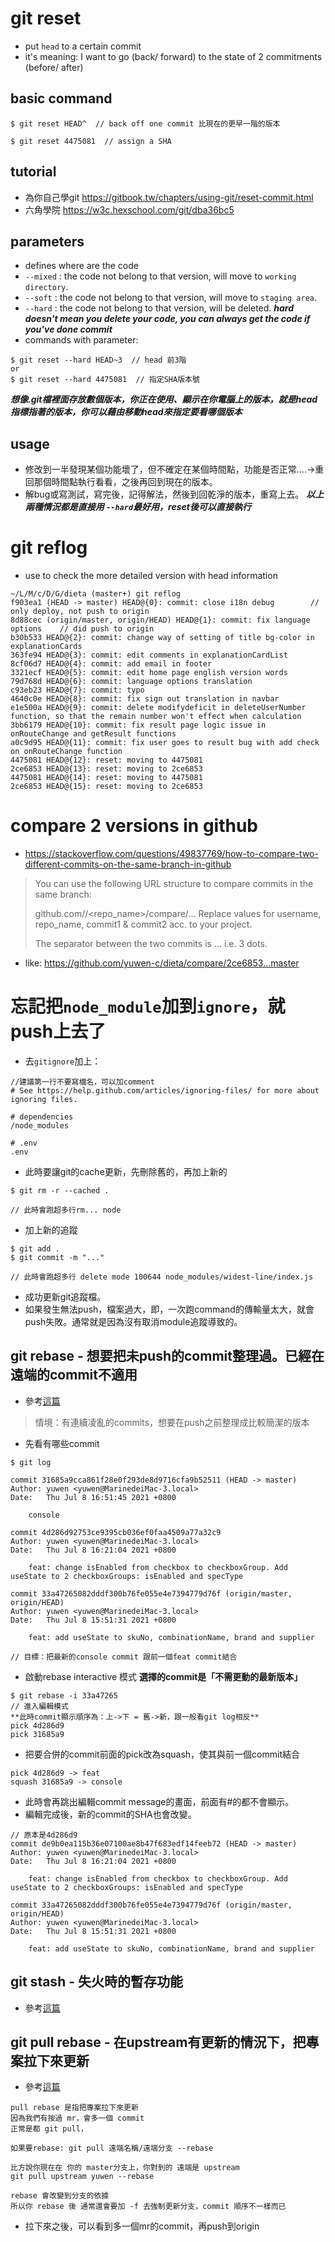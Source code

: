 # git reset
- put ```head``` to a certain commit
- it's meaning: I want to go (back/ forward) to the state of 2 commitments (before/ after)

## basic command
```
$ git reset HEAD^  // back off one commit 比現在的更早一階的版本
```
```
$ git reset 4475081  // assign a SHA
```

## tutorial
- 為你自己學git https://gitbook.tw/chapters/using-git/reset-commit.html
- 六角學院 https://w3c.hexschool.com/git/dba36bc5

## parameters
- defines where are the code
- ```--mixed``` : the code not belong to that version, will move to ```working directory```.
- ```--soft``` : the code not belong to that version, will move to ```staging area```.
- ```--hard``` : the code not belong to that version, will be deleted.
***hard doesn't mean you delete your code, you can always get the code if you've done commit***
- commands with parameter:
```
$ git reset --hard HEAD~3  // head 前3階
or
$ git reset --hard 4475081  // 指定SHA版本號
```
***想像.git檔裡面存放數個版本，你正在使用、顯示在你電腦上的版本，就是head指標指著的版本，你可以藉由移動head來指定要看哪個版本***


## usage
- 修改到一半發現某個功能壞了，但不確定在某個時間點，功能是否正常....->重回那個時間點執行看看，之後再回到現在的版本。
- 解bug或寫測試，寫完後，記得解法，然後到回乾淨的版本，重寫上去。
***以上兩種情況都是直接用 ```--hard```最好用，reset後可以直接執行***

# git reflog
- use to check the more detailed version with head information
```
~/L/M/c/D/G/dieta (master+) git reflog
f903ea1 (HEAD -> master) HEAD@{0}: commit: close i18n debug        // only deploy, not push to origin 
8d88cec (origin/master, origin/HEAD) HEAD@{1}: commit: fix language options    // did push to origin
b30b533 HEAD@{2}: commit: change way of setting of title bg-color in explanationCards
363fe94 HEAD@{3}: commit: edit comments in explanationCardList
8cf06d7 HEAD@{4}: commit: add email in footer
3321ecf HEAD@{5}: commit: edit home page english version words
79d768d HEAD@{6}: commit: language options translation
c93eb23 HEAD@{7}: commit: typo
4640c0e HEAD@{8}: commit: fix sign out translation in navbar
e1e500a HEAD@{9}: commit: delete modifydeficit in deleteUserNumber function, so that the remain number won't effect when calculation
3bb6179 HEAD@{10}: commit: fix result page logic issue in onRouteChange and getResult functions
a0c9d95 HEAD@{11}: commit: fix user goes to result bug with add check on onRouteChange function
4475081 HEAD@{12}: reset: moving to 4475081
2ce6853 HEAD@{13}: reset: moving to 2ce6853
4475081 HEAD@{14}: reset: moving to 4475081
2ce6853 HEAD@{15}: reset: moving to 2ce6853
```

# compare 2 versions in github
- https://stackoverflow.com/questions/49837769/how-to-compare-two-different-commits-on-the-same-branch-in-github

> You can use the following URL structure to compare commits in the same branch:
> 
> github.com/<username>/<repo_name>/compare/<commit1>...<commit2>
> Replace values for username, repo_name, commit1 & commit2 acc. to your project.
> 
> The separator between the two commits is ... i.e. 3 dots.

- like: https://github.com/yuwen-c/dieta/compare/2ce6853...master

# 忘記把```node_module```加到```ignore```，就push上去了
- 去```gitignore```加上：
```
//建議第一行不要寫檔名，可以加comment
# See https://help.github.com/articles/ignoring-files/ for more about ignoring files.

# dependencies
/node_modules

# .env
.env
```
- 此時要讓git的cache更新，先刪除舊的，再加上新的
```
$ git rm -r --cached .

// 此時會跑超多行rm... node
```
- 加上新的追蹤
```
$ git add .
$ git commit -m "..."

// 此時會跑超多行 delete mode 100644 node_modules/widest-line/index.js

```
- 成功更新git追蹤檔。
- 如果發生無法push，檔案過大，即，一次跑command的傳輸量太大，就會push失敗。通常就是因為沒有取消module追蹤導致的。

## git rebase - 想要把未push的commit整理過。已經在遠端的commit不適用
- 參考[這篇](https://gitbook.tw/chapters/rewrite-history/merge-multiple-commits-to-one-commit.html)
> 情境：有連續凌亂的commits，想要在push之前整理成比較簡潔的版本  
- 先看有哪些commit
```
$ git log 
  
commit 31685a9cca861f28e0f293de8d9716cfa9b52511 (HEAD -> master)
Author: yuwen <yuwen@MarinedeiMac-3.local>
Date:   Thu Jul 8 16:51:45 2021 +0800

    console

commit 4d286d92753ce9395cb036ef0faa4509a77a32c9
Author: yuwen <yuwen@MarinedeiMac-3.local>
Date:   Thu Jul 8 16:21:04 2021 +0800

    feat: change isEnabled from checkbox to checkboxGroup. Add useState to 2 checkboxGroups: isEnabled and specType

commit 33a47265082dddf300b76fe055e4e7394779d76f (origin/master, origin/HEAD)
Author: yuwen <yuwen@MarinedeiMac-3.local>
Date:   Thu Jul 8 15:51:31 2021 +0800

    feat: add useState to skuNo, combinationName, brand and supplier

// 目標：把最新的console commit 跟前一個feat commit結合  
```
- 啟動rebase interactive 模式
**選擇的commit是「不需更動的最新版本」**
```
$ git rebase -i 33a47265
// 進入編輯模式
**此時commit顯示順序為：上->下 = 舊->新，跟一般看git log相反**
pick 4d286d9
pick 31685a9
```
- 把要合併的commit前面的pick改為squash，使其與前一個commit結合
```
pick 4d286d9 -> feat
squash 31685a9 -> console
```
- 此時會再跳出編輯commit message的畫面，前面有#的都不會顯示。
- 編輯完成後，新的commit的SHA也會改變。

```
// 原本是4d286d9
commit de9b0ea115b36e07100ae8b47f683edf14feeb72 (HEAD -> master)
Author: yuwen <yuwen@MarinedeiMac-3.local>
Date:   Thu Jul 8 16:21:04 2021 +0800

    feat: change isEnabled from checkbox to checkboxGroup. Add useState to 2 checkboxGroups: isEnabled and specType

commit 33a47265082dddf300b76fe055e4e7394779d76f (origin/master, origin/HEAD)
Author: yuwen <yuwen@MarinedeiMac-3.local>
Date:   Thu Jul 8 15:51:31 2021 +0800

    feat: add useState to skuNo, combinationName, brand and supplier
```

## git stash - 失火時的暫存功能
- 參考[這篇](https://gitbook.tw/chapters/faq/stash.html)

## git pull rebase - 在upstream有更新的情況下，把專案拉下來更新
- 參考[這篇](https://ihower.tw/blog/archives/3843)
```
pull rebase 是指把專案拉下來更新
因為我們有按過 mr，會多一個 commit
正常是都 git pull，

如果要rebase: git pull 遠端名稱/遠端分支 --rebase

比方說你現在在 你的 master分支上，你對到的 遠端是 upstream
git pull upstream yuwen --rebase

rebase 會改變到分支的依據
所以你 rebase 後 通常還會要加 -f 去強制更新分支，commit 順序不一樣而已
```
- 拉下來之後，可以看到多一個mr的commit，再push到origin
  
  
  
  
  
  
  
  
  
  
  
  
  
  
